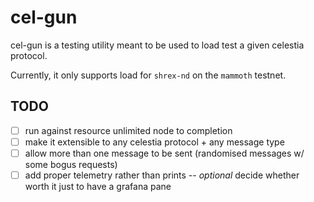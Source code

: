# cel-gun

cel-gun is a testing utility meant to be used to load test a given celestia protocol.

Currently, it only supports load for `shrex-nd` on the `mammoth` testnet.

## TODO 

- [ ] run against resource unlimited node to completion
- [ ] make it extensible to any celestia protocol + any message type
- [ ] allow more than one message to be sent (randomised messages w/ some bogus requests)
- [ ] add proper telemetry rather than prints -- _optional_ decide whether worth it just to have a grafana pane

